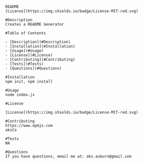
    README
    [License](https://img.shields.io/badge/License-MIT-red.svg)

    #Description
    Creates a README Generator

    #Table of Contents

    - [Description](#Description)
    - [Installation](#Installation)
    - [Usage](#Usage)
    - [License](#License)
    - [Contributing](#Contributing)
    - [Tests](#Tests)
    - [Questions](#Questions)

    #Installation
    npm init, npm install

    #Usage
    node index.js

    #License 

    [License](https://img.shields.io/badge/License-MIT-red.svg)

    #Contributing
    https://www.npmjs.com
    aksCo

    #Tests
    NA

    #Questions
    If you have questions, email me at: aks.auburn@gmail.com 